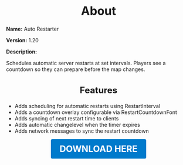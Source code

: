 <h1 style="text-align:center; font-size:2rem; font-weight:bold;">About</h1>

**Name:**
Auto Restarter

**Version:**
1.20

**Description:**

Schedules automatic server restarts at set intervals. Players see a countdown so they can prepare before the map changes.

<h2 style="text-align:center; font-size:1.5rem; font-weight:bold;">Features</h2>

- Adds scheduling for automatic restarts using RestartInterval
- Adds a countdown overlay configurable via RestartCountdownFont
- Adds syncing of next restart time to clients
- Adds automatic changelevel when the timer expires
- Adds network messages to sync the restart countdown





<p align="center"><a href="https://github.com/LiliaFramework/Modules/raw/refs/heads/gh-pages/autorestarter.zip" style="display:inline-block;padding:12px 24px;font-size:1.5rem;font-weight:bold;text-decoration:none;color:#fff;background-color:var(--md-primary-fg-color,#007acc);border-radius:4px;">DOWNLOAD HERE</a></p>
